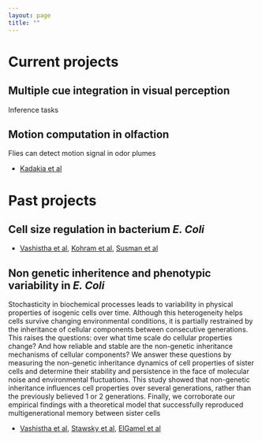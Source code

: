 ```yaml
---
layout: page
title: ""
---
```

# Current projects
## Multiple cue integration in visual perception
Inference tasks 

## Motion computation in olfaction
Flies can detect motion signal in odor plumes

- [Kadakia et al](https://www.nature.com/articles/s41586-022-05423-4)
  
# Past projects

## Cell size regulation in bacterium _E. Coli_

- [Vashistha et al](https://www.nature.com/articles/s41467-023-41487-0), [Kohram et al](https://www.cell.com/current-biology/pdf/S0960-9822(20)31776-0.pdf), [Susman et al](https://www.pnas.org/doi/abs/10.1073/pnas.1615526115)


## Non genetic inheritence and phenotypic variability in _E. Coli_
Stochasticity in biochemical processes leads to variability in physical properties of isogenic cells over time. Although this heterogeneity helps cells survive changing environmental conditions, it is partially restrained by the inheritance of cellular components between consecutive generations. This raises the questions: over what time scale do cellular properties change? And how reliable and stable are the non-genetic inheritance mechanisms of cellular components? We answer these questions by measuring the non-genetic inheritance dynamics of cell properties of sister cells and determine their stability and persistence in the face of molecular noise and environmental fluctuations. This study showed that non-genetic inheritance influences cell properties over several generations, rather than the previously believed 1 or 2 generations. Finally, we corroborate our empirical findings  with a theoretical model that successfully reproduced multigenerational memory between sister cells
- [Vashistha et al](https://elifesciences.org/articles/64779), [Stawsky et al](https://www.cell.com/iscience/pdf/S2589-0042(21)01648-5.pdf), [ElGamel et al](https://journals.aps.org/pre/abstract/10.1103/PhysRevE.108.L032401)
